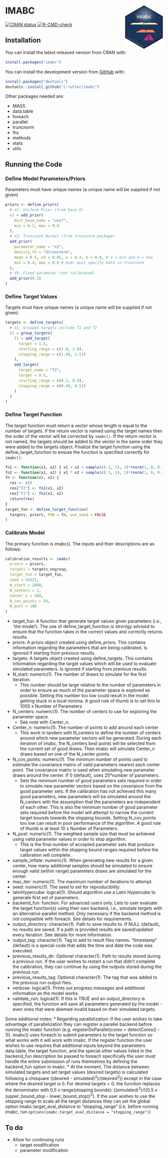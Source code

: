
<!-- README.md is generated from README.Rmd. Please edit that file -->

# IMABC <a href='https://c-rutter.github.io/imabc/'><img src='man/figures/logo.png' align="right" height="139" /></a>

<!-- badges: start -->

[![CRAN
status](https://www.r-pkg.org/badges/version/imabc)](https://CRAN.R-project.org/package=imabc)
[![R-CMD-check](https://github.com/c-rutter/imabc/actions/workflows/R-CMD-check.yaml/badge.svg)](https://github.com/c-rutter/imabc/actions/workflows/R-CMD-check.yaml)
<!-- badges: end -->

## Installation

You can install the latest released version from CRAN with:

``` r
install.packages("imabc")
```

You can install the development version from
[GitHub](https://github.com/) with:

``` r
install.packages("devtools")
devtools::install_github("c-rutter/imabc")
```

Other packages needed are:

- MASS
- data.table
- foreach
- parallel
- truncnorm
- lhs
- methods
- stats
- utils

## Running the Code

### Define Model Parameters/Priors

Parameters must have unique names (a unique name will be supplied if not
given)

``` r
priors <- define_priors(
  # x1: Uniform Prior (from base R)
  x1 = add_prior(
    dist_base_name = "unif",
    min = 0.2, max = 0.9
  ),
  # x2: Truncated Normal (from truncnorm package)
  add_prior(
    parameter_name = "x2",
    density_fn = "dtruncnorm",
    mean = 0.5, sd = 0.05, a = 0.4, b = 0.8, # a = min and b = max
    min = 0.4, max = 0.8 # User must specify both in truncnorm
  ),
  # V3: Fixed parameter (not calibrated)
  add_prior(0.5)
)
```

### Define Target Values

Targets must have unique names (a unique name will be supplied if not
given)

``` r
targets <- define_targets(
  # G1: Grouped targets include T1 and T2
  G1 = group_targets(
    T1 = add_target(
      target = 1.5,
      starting_range = c(1.0, 2.0),
      stopping_range = c(1.49, 1.51)
    ),
    add_target(
      target_name = "T2",
      target = 0.5,
      starting_range = c(0.2, 0.9),
      stopping_range = c(0.49, 0.51)
    )
  )
)
```

### Define Target Function

The target function must return a vector whose length is equal to the
number of targets. If the return vector is named using the target names
then the order of the vector will be corrected by `imabc()`. If the
return vector is not named, the targets should be added to the vector in
the same order they were added to the targets object. Finalize the
target function using the define_target_function to ensure the function
is specified correctly for `imabc()`.

``` r
fn1 <- function(x1, x2) { x1 + x2 + sample(c(-1, 1), 1)*rnorm(1, 0, 0.1) }
fn2 <- function(x1, x2) { x1 * x2 + sample(c(-1, 1), 1)*rnorm(1, 0, 0.1) }
fn <- function(x1, x2) {
  res <- c()
  res["T2"] <- fn1(x1, x2)
  res["T1"] <- fn2(x1, x2)
  return(res)
}
target_fun <- define_target_function(
  targets, priors, FUN = fn, use_seed = FALSE
)
```

### Calibrate Model

The primary function is imabc(). The inputs and their descriptions are
as follows:

``` r
calibration_results <- imabc(
  priors = priors,
  targets = targets_nogroup,
  target_fun = target_fun,
  seed = 54321,
  N_start = 2000,
  N_centers = 2,
  Center_n = 500,
  N_cov_points = 50,
  N_post = 100
)
```

- target_fun: A function that generate target values given parameters
  (i.e., \`the model’). The use of define_target_function is stronlgy
  advised to ensure that the function takes in the correct values and
  correctly returns results.
- priors: A priors object created using define_priors. This contains
  information regarding the parameters that are being calibrated. Is
  ignored if starting from previous results.
- targets: A targets object created using define_targets. This contains
  information regarding the target values which will be used to evaluate
  simulated parameters. Is ignored if starting from previous results.
- N_start: numeric(1). The number of draws to simulate for the first
  iteration.
  - This number should be large relative to the number of parameters in
    order to ensure as much of the parameter space is explored as
    possible. Setting this number too low could result in the model
    getting stuck in a local minima. A good rule of thumb is to set this
    to 1000 x Number of Parameters
- N_centers: numeric(1). The number of centers to use for exploring the
  parameter space.
  - See note with Center_n.
- Center_n: numeric(1). The number of points to add around each center
  - This work in tandem with N_centers to define the number of centers
    around which new parameter vectors will be generated. During each
    iteration of imabc, the N_centers best points will be selected from
    the current set of good draws. Then imabc will simulate Center_n
    draws based on one of the N_center points.
- N_cov_points: numeric(1). The minimum number of points used to
  estimate the covariance matrix of valid parameters nearest each center
  point. The covariance matrix is used when simulating new parameter
  draws around the center. If 0 (default), uses 25\*number of
  parameters.
  - Sets the minimum number of good parameters sets required in order to
    simulate new parameter vectors based on the covariance from the good
    parameter sets. If the calibration has not achieved this many good
    parameters, new parameters will be simulated around the N_centers
    with the assumption that the parameters are independent of each
    other. This is also the minimum number of good parameter sets
    required before the model will attempt to narrow the current target
    bounds towards the stopping bounds. Setting N_cov_points too low can
    result in poor performance of the algorithm. A good rule of thumb is
    at least 10 x Number of Parameters.
- N_post: numeric(1). The weighted sample size that must be achieved
  using valid parameter values in order to stop algorithm.
  - This is the final number of accepted parameter sets that produce
    target values within the stopping bound ranges required before the
    calibration will complete.
- sample_inflate: numeric(1). When generating new results for a given
  center, how many additional samples should be simulated to ensure
  enough valid (within range) parameters draws are simulated for the
  center.
- max_iter: numeric(1). The maximum number of iterations to attempt.
- seed: numeric(1). The seed to set for reproducibility.
- latinHypercube: logical(1). Should algorithm use a Latin Hypercube to
  generate first set of parameters.
- backend_fun: function. For advanced users only. Lets to user evaluate
  the target function(s) using their own backend, i.e., simulate targets
  with an alternative parallel method. Only necessary if the backend
  method is not compatible with foreach. See details for requirements.
- output_directory: character(1). Path to save results to. If NULL
  (default), no results are saved. If a path is provided results are
  saved/updated every iteration. See details for more information.
- output_tag: character(1). Tag to add to result files names.
  “timestamp” (default) is a special code that adds the time and date
  the code was executed.
- previous_results_dir: Optional character(1). Path to results stored
  during a previous run. If the user wishes to restart a run that didn’t
  complete the calibration, they can continue by using the outputs
  stored during the previous run.
- previous_results_tag: Optional character(1). The tag that was added to
  the previous run output files.
- verbose: logical(1). Prints out progress messages and additional
  information as the model works.
- validate_run: logical(1). If this is TRUE and an output_directory is
  specified, the function will save all parameters generated by the
  model - even ones that were deemed invalid based on their simulated
  targets.

Some additional notes: \* Regarding parallelization: If the user wishes
to take advantage of parallelization they can register a parallel
backend before running the imabc function (e.g. registerDoParallel(cores
= detectCores() - 1)). imabc() uses foreach to submit parameters to the
target function so what works with it will work with imabc. If the
register function the user wishes to use requires that additional inputs
beyond the parameters data.table, the target function, and the special
other values listed in the backend_fun description be passed to foreach
specifically the user must handle the entire submission of runs
themselves by defining the backend_fun option in imabc. \* At the
moment, The distance between simulated targets and set target values
(desired targets) is calculated following a chisquare ((desired -
simulated)<sup>2</sup>)/(desired<sup>2</sup>)) except in the case where
the desired target is 0. For desired targets = 0, the function replaces
the denominator with 0.5 x range(stopping bounds):
((simulated)<sup>2</sup>)/((0.5 x (upper_bound_stop -
lower_bound_stop))<sup>2</sup>). If the user wishes to use the stopping
range to scale all the target distances they can set the global option
imabc.target_eval_distance to “stopping_range” (i.e. before running
imabc, run `options(imabc.target_eval_distance = "stopping_range")`)

## To do

- Allow for continuing runs
  - target modification
  - parameter modification
